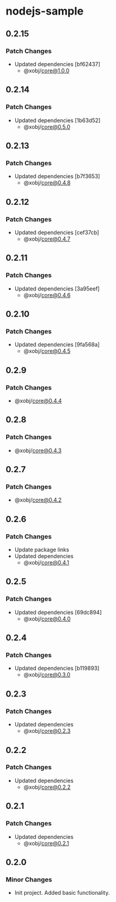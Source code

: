 # nodejs-sample

## 0.2.15

### Patch Changes

- Updated dependencies [bf62437]
  - @xobj/core@1.0.0

## 0.2.14

### Patch Changes

- Updated dependencies [1b63d52]
  - @xobj/core@0.5.0

## 0.2.13

### Patch Changes

- Updated dependencies [b7f3653]
  - @xobj/core@0.4.8

## 0.2.12

### Patch Changes

- Updated dependencies [cef37cb]
  - @xobj/core@0.4.7

## 0.2.11

### Patch Changes

- Updated dependencies [3a95eef]
  - @xobj/core@0.4.6

## 0.2.10

### Patch Changes

- Updated dependencies [9fa568a]
  - @xobj/core@0.4.5

## 0.2.9

### Patch Changes

- @xobj/core@0.4.4

## 0.2.8

### Patch Changes

- @xobj/core@0.4.3

## 0.2.7

### Patch Changes

- @xobj/core@0.4.2

## 0.2.6

### Patch Changes

- Update package links
- Updated dependencies
  - @xobj/core@0.4.1

## 0.2.5

### Patch Changes

- Updated dependencies [69dc894]
  - @xobj/core@0.4.0

## 0.2.4

### Patch Changes

- Updated dependencies [b119893]
  - @xobj/core@0.3.0

## 0.2.3

### Patch Changes

- Updated dependencies
  - @xobj/core@0.2.3

## 0.2.2

### Patch Changes

- Updated dependencies
  - @xobj/core@0.2.2

## 0.2.1

### Patch Changes

- Updated dependencies
  - @xobj/core@0.2.1

## 0.2.0

### Minor Changes

- Init project. Added basic functionality.
